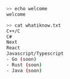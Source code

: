 ```bash
>> echo welcome
welcome
```


```bash
>> cat whatiknow.txt
C++/C
C#
Next
React
Javascript/Typescript
- Go (soon)
- Rust (soon)
- Java (soon)
```
